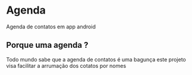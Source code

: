 # Agenda
Agenda de contatos em app android

## Porque uma agenda ?
Todo mundo sabe que a agenda de contatos é uma bagunça
este projeto visa facilitar a arrumação dos cotatos por nomes
